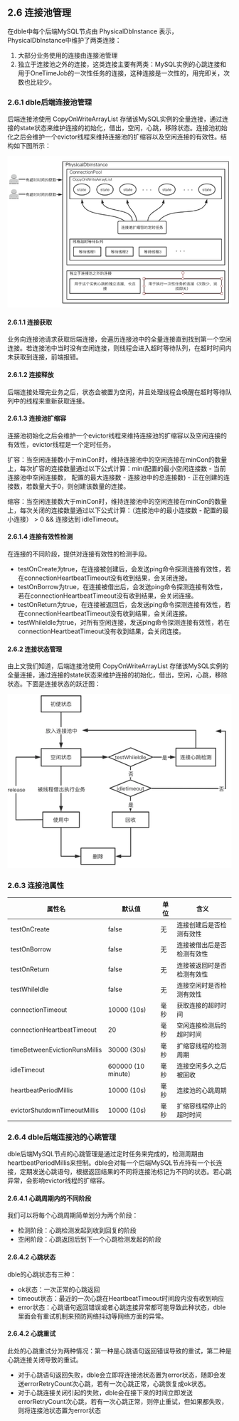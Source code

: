 ##  2.6 连接池管理

在dble中每个后端MySQL节点由 PhysicalDbInstance 表示，PhysicalDbInstance中维护了两类连接：

1. 大部分业务使用的连接由连接池管理
2. 独立于连接池之外的连接，这类连接主要有两类：MySQL实例的心跳连接和用于OneTimeJob的一次性任务的连接，这种连接是一次性的，用完即关，次数也比较少。

### 2.6.1 dble后端连接池管理

后端连接池使用 CopyOnWriteArrayList 存储该MySQL实例的全量连接，通过连接的state状态来维护连接的初始化，借出，空闲，心跳，移除状态。连接池初始化之后会维护一个evictor线程来维持连接池的扩缩容以及空闲连接的有效性。结构如下图所示：

![2.6_1](pic/2.6_1.png)

#### 2.6.1.1 连接获取

业务向连接池请求获取后端连接，会遍历连接池中的全量连接直到找到第一个空闲连接。若连接池中当时没有空闲连接，则线程会进入超时等待队列，在超时时间内未获取到连接，前端报错。

#### 2.6.1.2 连接释放

后端连接处理完业务之后，状态会被置为空闲，并且处理线程会唤醒在超时等待队列中的线程来重新获取连接。

#### 2.6.1.3 连接池扩缩容

连接池初始化之后会维护一个evictor线程来维持连接池的扩缩容以及空闲连接的有效性，evictor线程是一个定时任务。

扩容：当空闲连接数小于minCon时，维持连接池中的空闲连接在minCon的数量上，每次扩容的连接数量通过以下公式计算：min(配置的最小空闲连接数 - 当前连接池中空闲连接数， 配置的最大连接数 - 连接池中的总连接数) - 正在创建的连接数，若数量大于0，则创建该数量的连接。

缩容：当空闲连接数大于minCon时，维持连接池中的空闲连接在minCon的数量上，每次关闭的连接数量通过以下公式计算：（连接池中的最小连接数 - 配置的最小连接） > 0 && 连接达到 idleTimeout。

#### 2.6.1.4 连接有效性检测

在连接的不同阶段，提供对连接有效性的检测手段。

- testOnCreate为true，在连接被创建后，会发送ping命令探测连接有效性，若在connectionHeartbeatTimeout没有收到结果，会关闭连接。
- testOnBorrow为true，在连接被借出后，会发送ping命令探测连接有效性，若在connectionHeartbeatTimeout没有收到结果，会关闭连接。
- testOnReturn为true，在连接被返回后，会发送ping命令探测连接有效性，若在connectionHeartbeatTimeout没有收到结果，会关闭连接。
- testWhileIdle为true，对所有空闲连接，发送ping命令探测连接有效性，若在connectionHeartbeatTimeout没有收到结果，会关闭连接。

#### 2.6.2 连接状态管理

由上文我们知道，后端连接池使用 CopyOnWriteArrayList 存储该MySQL实例的全量连接，通过连接的state状态来维护连接的初始化，借出，空闲，心跳，移除状态。下面是连接状态的跃迁图：

![](pic/2.6_2.png)

### 2.6.3 连接池属性

| 属性名                        | 默认值      | 单位      | 含义                       |
| ----------------------------- | ----------- | ----------- | -------------------------- |
| testOnCreate                  | false       | 无       | 连接创建后是否检测有效性   |
| testOnBorrow                  | false       | 无       | 连接被借出后是否检测有效性 |
| testOnReturn                  | false       | 无       | 连接被返回时是否检测有效性 |
| testWhileIdle                 | false       | 无       | 连接空闲时是否检测有效性   |
| connectionTimeout             | 10000 (10s)  | 毫秒       | 获取连接的超时时间         |
| connectionHeartbeatTimeout    | 20          | 毫秒       | 空闲连接检测后的超时时间   |
| timeBetweenEvictionRunsMillis | 30000 (30s)  | 毫秒       | 扩缩容线程的检测周期       |
| idleTimeout                   | 600000 (10 minute)   | 毫秒       | 连接空闲多久之后被回收     |
| heartbeatPeriodMillis         | 10000 (10s)  | 毫秒       | 连接池的心跳周期           |
| evictorShutdownTimeoutMillis  | 10000 (10s)  | 毫秒       | 扩缩容线程停止的超时时间   |

### 2.6.4  dble后端连接池的心跳管理
dble后端MySQL节点的心跳管理是通过定时任务来完成的，检测周期由heartbeatPeriodMillis来控制。dble会对每一个后端MySQL节点持有一个长连接，定期发送心跳语句，根据返回结果的不同将连接池标记为不同的状态。若心跳异常，会影响evictor线程的扩缩容。

#### 2.6.4.1 心跳周期内的不同阶段

我们可以将每个心跳周期简单划分为两个阶段：

- 检测阶段：心跳检测发起到收到回复的阶段
- 空闲阶段：心跳返回后到下一个心跳检测发起的阶段

#### 2.6.4.2 心跳状态

dble的心跳状态有三种：

- ok状态：一次正常的心跳返回
- timeout状态：最近的一次心跳在HeartbeatTimeout时间段内没有收到响应
- error状态：心跳语句返回错误或者心跳连接异常都可能导致此种状态，dble里面会有重试机制来预防网络抖动等网络方面的异常。

#### 2.6.4.2 心跳重试

此处的心跳重试分为两种情况：第一种是心跳语句返回错误导致的重试，第二种是心跳连接关闭导致的重试。

- 对于心跳语句返回失败，dble会立即将连接池状态置为error状态，随即会发送errorRetryCount次心跳，若有一次心跳正常，心跳恢复成ok状态。
- 对于心跳连接关闭引起的失败，dble会在接下来的时间立即发送errorRetryCount次心跳，若有一次心跳正常，则停止重试，但如果都失败，则将连接池状态置为error状态




